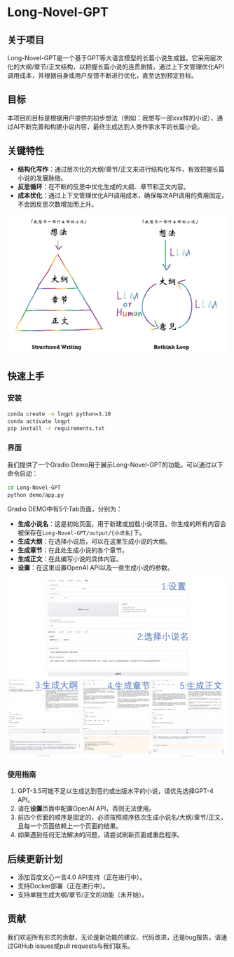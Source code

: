 # Long-Novel-GPT

## 关于项目
Long-Novel-GPT是一个基于GPT等大语言模型的长篇小说生成器。它采用层次化的大纲/章节/正文结构，以把握长篇小说的连贯剧情，通过上下文管理优化API调用成本，并根据自身或用户反馈不断进行优化，直至达到预定目标。

## 目标
本项目的目标是根据用户提供的初步想法（例如：我想写一部xxx样的小说），通过AI不断完善和构建小说内容，最终生成达到人类作家水平的长篇小说。

## 关键特性
- **结构化写作**：通过层次化的大纲/章节/正文来进行结构化写作，有效把握长篇小说的发展脉络。
- **反思循环**：在不断的反思中优化生成的大纲、章节和正文内容。
- **成本优化**：通过上下文管理优化API调用成本，确保每次API调用的费用固定，不会因反思次数增加而上升。

![Alt text](assets\lngpt_pipeline.png "Long Novel GPT Pipeline")

## 快速上手

### 安装
```bash
conda create -n lngpt python=3.10
conda activate lngpt
pip install -r requirements.txt
```

### 界面
我们提供了一个Gradio Demo用于展示Long-Novel-GPT的功能。可以通过以下命令启动：
```bash
cd Long-Novel-GPT
python demo/app.py
```

Gradio DEMO中有5个Tab页面，分别为：
- **生成小说名**：这是初始页面，用于新建或加载小说项目。你生成的所有内容会被保存在`Long-Novel-GPT/output/{小说名}`下。
- **生成大纲**：在选择小说后，可以在这里生成小说的大纲。
- **生成章节**：在此处生成小说的各个章节。
- **生成正文**：在此编写小说的具体内容。
- **设置**：在这里设置OpenAI API以及一些生成小说的参数。

![Alt text](assets\demo_preview.jpg "Demo Preivew")

### 使用指南
1. GPT-3.5可能不足以生成达到签约或出版水平的小说，请优先选择GPT-4 API。
2. 请在**设置**页面中配置OpenAI API，否则无法使用。
3. 前四个页面的顺序是固定的，必须按照顺序依次生成小说名/大纲/章节/正文，且每一个页面依赖上一个页面的结果。
4. 如果遇到任何无法解决的问题，请尝试刷新页面或重启程序。

## 后续更新计划
- 添加百度文心一言4.0 API支持（正在进行中）。
- 支持Docker部署（正在进行中）。
- 支持单独生成大纲/章节/正文的功能（未开始）。

## 贡献
我们欢迎所有形式的贡献，无论是新功能的建议、代码改进，还是bug报告。请通过GitHub issues或pull requests与我们联系。
